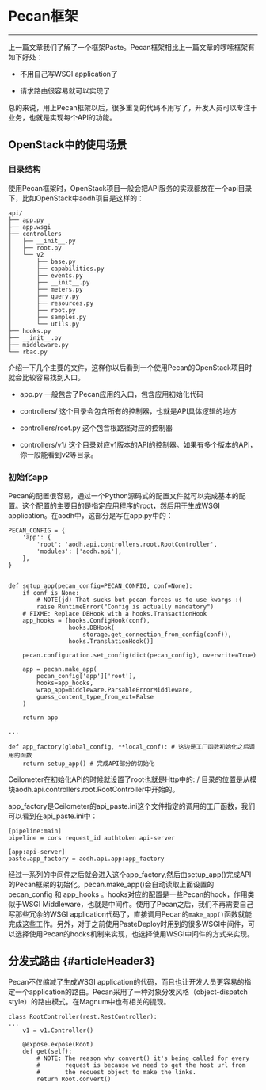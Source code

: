 # Pecan框架

---

上一篇文章我们了解了一个框架Paste。Pecan框架相比上一篇文章的啰嗦框架有如下好处：

* 不用自己写WSGI application了

* 请求路由很容易就可以实现了

总的来说，用上Pecan框架以后，很多重复的代码不用写了，开发人员可以专注于业务，也就是实现每个API的功能。

## OpenStack中的使用场景

### 目录结构

使用Pecan框架时，OpenStack项目一般会把API服务的实现都放在一个api目录下，比如OpenStack中aodh项目是这样的：

```
api/
├── app.py
├── app.wsgi
├── controllers
│   ├── __init__.py
│   ├── root.py
│   └── v2
│       ├── base.py
│       ├── capabilities.py
│       ├── events.py
│       ├── __init__.py
│       ├── meters.py
│       ├── query.py
│       ├── resources.py
│       ├── root.py
│       ├── samples.py
│       └── utils.py
├── hooks.py
├── __init__.py
├── middleware.py
└── rbac.py
```

介绍一下几个主要的文件，这样你以后看到一个使用Pecan的OpenStack项目时就会比较容易找到入口。

* app.py 一般包含了Pecan应用的入口，包含应用初始化代码

* controllers/ 这个目录会包含所有的控制器，也就是API具体逻辑的地方

* controllers/root.py 这个包含根路径对应的控制器

* controllers/v1/ 这个目录对应v1版本的API的控制器。如果有多个版本的API，你一般能看到v2等目录。

### 初始化app

Pecan的配置很容易，通过一个Python源码式的配置文件就可以完成基本的配置。这个配置的主要目的是指定应用程序的root，然后用于生成WSGI application。在aodh中，这部分是写在app.py中的：

```
PECAN_CONFIG = {
    'app': {
        'root': 'aodh.api.controllers.root.RootController',
        'modules': ['aodh.api'],
    },
}


def setup_app(pecan_config=PECAN_CONFIG, conf=None):
    if conf is None:
        # NOTE(jd) That sucks but pecan forces us to use kwargs :(
        raise RuntimeError("Config is actually mandatory")
    # FIXME: Replace DBHook with a hooks.TransactionHook
    app_hooks = [hooks.ConfigHook(conf),
                 hooks.DBHook(
                     storage.get_connection_from_config(conf)),
                 hooks.TranslationHook()]

    pecan.configuration.set_config(dict(pecan_config), overwrite=True)

    app = pecan.make_app(
        pecan_config['app']['root'],
        hooks=app_hooks,
        wrap_app=middleware.ParsableErrorMiddleware,
        guess_content_type_from_ext=False
    )

    return app

...

def app_factory(global_config, **local_conf): # 这边是工厂函数初始化之后调用的函数
    return setup_app() # 完成API部分的初始化
```

Ceilometer在初始化API的时候就设置了root也就是Http中的: / 目录的位置是从模块aodh.api.controllers.root.RootController中开始的。

app\_factory是Ceilometer的api\_paste.ini这个文件指定的调用的工厂函数，我们可以看到在api\_paste.ini中：

```
[pipeline:main]
pipeline = cors request_id authtoken api-server

[app:api-server]
paste.app_factory = aodh.api.app:app_factory
```

经过一系列的中间件之后就会进入这个app\_factory,然后由setup\_app\(\)完成API的Pecan框架的初始化。pecan.make\_app\(\)会自动读取上面设置的pecan\_config 和 app\_hooks 。hooks对应的配置是一些Pecan的hook，作用类似于WSGI Middleware，也就是中间件。使用了Pecan之后，我们不再需要自己写那些冗余的WSGI application代码了，直接调用Pecan的`make_app()`函数就能完成这些工作。另外，对于之前使用PasteDeploy时用到的很多WSGI中间件，可以选择使用Pecan的hooks机制来实现，也选择使用WSGI中间件的方式来实现。

## 分发式路由 {#articleHeader3}

Pecan不仅缩减了生成WSGI application的代码，而且也让开发人员更容易的指定一个application的路由。Pecan采用了一种对象分发风格（object-dispatch style）的路由模式。在Magnum中也有相关的提现。

```
class RootController(rest.RestController):
...
    v1 = v1.Controller()

    @expose.expose(Root)
    def get(self):
        # NOTE: The reason why convert() it's being called for every
        #       request is because we need to get the host url from
        #       the request object to make the links.
        return Root.convert()
```



